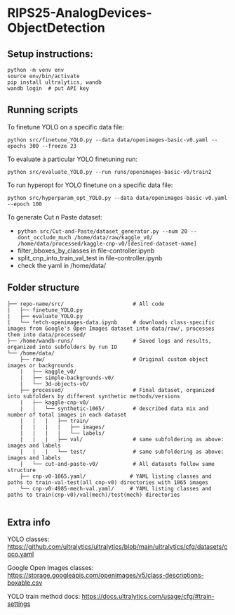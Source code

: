 # RIPS25-AnalogDevices-ObjectDetection

## Setup instructions:

```
python -m venv env
source env/bin/activate
pip install ultralytics, wandb
wandb login  # put API key
```

## Running scripts

To finetune YOLO on a specific data file: 

``` python src/finetune_YOLO.py --data data/openimages-basic-v0.yaml --epochs 300 --freeze 23 ```

To evaluate a particular YOLO finetuning run: 

``` python src/evaluate_YOLO.py --run runs/openimages-basic-v0/train2 ```

To run hyperopt for YOLO finetune on a specific data file: 

``` python src/hyperparam_opt_YOLO.py --data data/openimages-basic-v0.yaml --epoch 100 ```

To generate Cut n Paste dataset: 
- ``` python src/Cut-and-Paste/dataset_generator.py --num 20 --dont_occlude_much /home/data/raw/kaggle_v0/ /home/data/processed/kaggle-cnp-v0/[desired-dataset-name] ```
- filter_bboxes_by_classes in file-controller.ipynb
- split_cnp_into_train_val_test in file-controller.ipynb
- check the yaml in /home/data/

## Folder structure

```
├── repo-name/src/                      # All code
|   ├── finetune_YOLO.py
|   ├── evaluate_YOLO.py
|   └── fetch-openimages-data.ipynb     # downloads class-specific images from Google's Open Images dataset into data/raw/, processes them into data/processed/
├── /home/wandb-runs/                   # Saved logs and results, organized into subfolders by run ID
└── /home/data/
    ├── raw/                            # Original custom object images or backgrounds
    |   ├── kaggle_v0/
    |   ├── simple-backgrounds-v0/
    |   └── 3d-objects-v0/
    ├── processed/                      # Final dataset, organized into subfolders by different synthetic methods/versions
    |   ├── kaggle-cnp-v0/
    |   |   └── synthetic-1065/         # described data mix and number of total images in each dataset
    |   |   |   ├── train/
    |   |   |   |   ├── images/
    |   |   |   |   └── labels/
    |   |   |   ├── val/                # same subfoldering as above: images and labels
    |   |   |   └── test/               # same subfoldering as above: images and labels
    |   └── cut-and-paste-v0/           # All datasets follow same structure
    ├── cnp-v0-1065.yaml/              # YAML listing classes and paths to train-val-test(all cnp-v0) directories with 1065 images
    └── cnp-v0-4985-mech-val.yaml/     # YAML listing classes and paths to train(cnp-v0)/val(mech)/test(mech) directories
        
```

## Extra info

YOLO classes: https://github.com/ultralytics/ultralytics/blob/main/ultralytics/cfg/datasets/coco.yaml

Google Open Images classes: https://storage.googleapis.com/openimages/v5/class-descriptions-boxable.csv

YOLO train method docs: https://docs.ultralytics.com/usage/cfg/#train-settings
